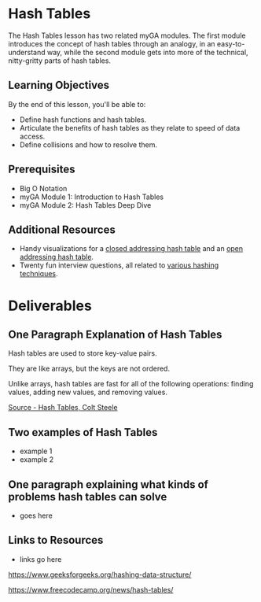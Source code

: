 # Hash Tables

The Hash Tables lesson has two related myGA modules. The first module introduces the concept of hash tables through an analogy, in an easy-to-understand way, while the second module gets into more of the technical, nitty-gritty parts of hash tables.

## Learning Objectives

By the end of this lesson, you'll be able to:

- Define hash functions and hash tables.
- Articulate the benefits of hash tables as they relate to speed of data access.
- Define collisions and how to resolve them.

## Prerequisites

- Big O Notation
- myGA Module 1: Introduction to Hash Tables
- myGA Module 2: Hash Tables Deep Dive

## Additional Resources

- Handy visualizations for a [closed addressing hash table](https://www.cs.usfca.edu/~galles/visualization/OpenHash.html) and an [open addressing hash table](https://www.cs.usfca.edu/~galles/visualization/ClosedHash.html).
- Twenty fun interview questions, all related to [various hashing techniques](https://www.geeksforgeeks.org/top-20-hashing-technique-based-interview-questions/).

# Deliverables

## One Paragraph Explanation of Hash Tables

Hash tables are used to store key-value pairs.

They are like arrays, but the keys are not ordered.

Unlike arrays, hash tables are fast for all of the following operations: finding values, adding new values, and removing values.

[Source - Hash Tables, Colt Steele](https://cs.slides.com/colt_steele/hash-tables#/2/0/2)

## Two examples of Hash Tables

- example 1
- example 2

## One paragraph explaining what kinds of problems hash tables can solve

- goes here

## Links to Resources

- links go here

https://www.geeksforgeeks.org/hashing-data-structure/

https://www.freecodecamp.org/news/hash-tables/
